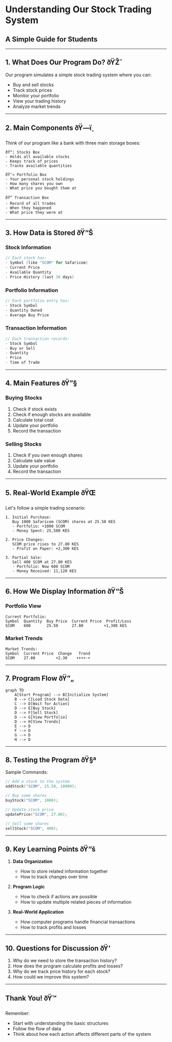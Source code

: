 # Understanding Our Stock Trading System
## A Simple Guide for Students

---
## 1. What Does Our Program Do? ðŸŽ¯

Our program simulates a simple stock trading system where you can:
- Buy and sell stocks
- Track stock prices
- Monitor your portfolio
- View your trading history
- Analyze market trends

---
## 2. Main Components ðŸ—ï¸

Think of our program like a bank with three main storage boxes:

```
ðŸ“¦ Stocks Box
- Holds all available stocks
- Keeps track of prices
- Tracks available quantities

ðŸ‘¤ Portfolio Box
- Your personal stock holdings
- How many shares you own
- What price you bought them at

ðŸ“ Transaction Box
- Record of all trades
- When they happened
- What price they were at
```

---
## 3. How Data is Stored ðŸ“Š

### Stock Information
```c
// Each stock has:
- Symbol (like "SCOM" for Safaricom)
- Current Price
- Available Quantity
- Price History (last 30 days)
```

### Portfolio Information
```c
// Each portfolio entry has:
- Stock Symbol
- Quantity Owned
- Average Buy Price
```

### Transaction Information
```c
// Each transaction records:
- Stock Symbol
- Buy or Sell
- Quantity
- Price
- Time of Trade
```

---
## 4. Main Features ðŸ”§

### Buying Stocks
1. Check if stock exists
2. Check if enough stocks are available
3. Calculate total cost
4. Update your portfolio
5. Record the transaction

### Selling Stocks
1. Check if you own enough shares
2. Calculate sale value
3. Update your portfolio
4. Record the transaction

---
## 5. Real-World Example ðŸŒ

Let's follow a simple trading scenario:

```plaintext
1. Initial Purchase:
   Buy 1000 Safaricom (SCOM) shares at 25.50 KES
   - Portfolio: +1000 SCOM
   - Money Spent: 25,500 KES

2. Price Changes:
   SCOM price rises to 27.80 KES
   - Profit on Paper: +2,300 KES

3. Partial Sale:
   Sell 400 SCOM at 27.80 KES
   - Portfolio: Now 600 SCOM
   - Money Received: 11,120 KES
```

---
## 6. How We Display Information ðŸ“Š

### Portfolio View
```plaintext
Current Portfolio:
Symbol  Quantity  Buy Price  Current Price  Profit/Loss
SCOM    600       25.50      27.80         +1,380 KES
```

### Market Trends
```plaintext
Market Trends:
Symbol  Current Price  Change   Trend
SCOM    27.80         +2.30    ++++-+
```

---
## 7. Program Flow ðŸ”„

```mermaid
graph TD
    A[Start Program] --> B[Initialize System]
    B --> C[Load Stock Data]
    C --> D[Wait for Action]
    D --> E[Buy Stock]
    D --> F[Sell Stock]
    D --> G[View Portfolio]
    D --> H[View Trends]
    E --> D
    F --> D
    G --> D
    H --> D
```

---
## 8. Testing the Program ðŸ§ª

Sample Commands:
```c
// Add a stock to the system
addStock("SCOM", 25.50, 10000);

// Buy some shares
buyStock("SCOM", 1000);

// Update stock price
updatePrice("SCOM", 27.80);

// Sell some shares
sellStock("SCOM", 400);
```

---
## 9. Key Learning Points ðŸ“š

1. **Data Organization**
   - How to store related information together
   - How to track changes over time

2. **Program Logic**
   - How to check if actions are possible
   - How to update multiple related pieces of information

3. **Real-World Application**
   - How computer programs handle financial transactions
   - How to track profits and losses

---
## 10. Questions for Discussion ðŸ’­

1. Why do we need to store the transaction history?
2. How does the program calculate profits and losses?
3. Why do we track price history for each stock?
4. How could we improve this system?

---
## Thank You! ðŸ™

Remember:
- Start with understanding the basic structures
- Follow the flow of data
- Think about how each action affects different parts of the system
